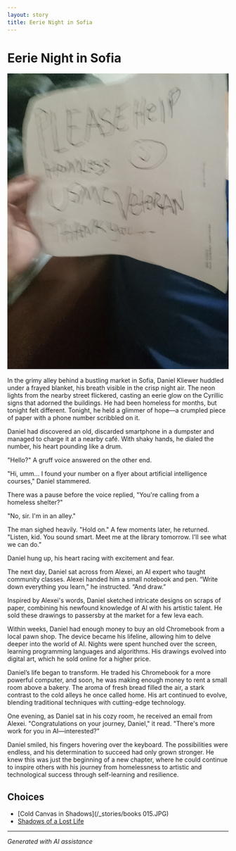 ```yaml
---
layout: story
title: Eerie Night in Sofia
---
```


# Eerie Night in Sofia

![Eerie Night in Sofia](/input_images/20221113_153653.jpg)

In the grimy alley behind a bustling market in Sofia, Daniel Kliewer huddled under a frayed blanket, his breath visible in the crisp night air. The neon lights from the nearby street flickered, casting an eerie glow on the Cyrillic signs that adorned the buildings. He had been homeless for months, but tonight felt different. Tonight, he held a glimmer of hope—a crumpled piece of paper with a phone number scribbled on it.

Daniel had discovered an old, discarded smartphone in a dumpster and managed to charge it at a nearby café. With shaky hands, he dialed the number, his heart pounding like a drum.

"Hello?" A gruff voice answered on the other end.

"Hi, umm... I found your number on a flyer about artificial intelligence courses," Daniel stammered.

There was a pause before the voice replied, "You're calling from a homeless shelter?"

"No, sir. I'm in an alley."

The man sighed heavily. "Hold on." A few moments later, he returned. "Listen, kid. You sound smart. Meet me at the library tomorrow. I'll see what we can do."

Daniel hung up, his heart racing with excitement and fear.

The next day, Daniel sat across from Alexei, an AI expert who taught community classes. Alexei handed him a small notebook and pen. “Write down everything you learn,” he instructed. “And draw.”

Inspired by Alexei's words, Daniel sketched intricate designs on scraps of paper, combining his newfound knowledge of AI with his artistic talent. He sold these drawings to passersby at the market for a few leva each.

Within weeks, Daniel had enough money to buy an old Chromebook from a local pawn shop. The device became his lifeline, allowing him to delve deeper into the world of AI. Nights were spent hunched over the screen, learning programming languages and algorithms. His drawings evolved into digital art, which he sold online for a higher price.

Daniel’s life began to transform. He traded his Chromebook for a more powerful computer, and soon, he was making enough money to rent a small room above a bakery. The aroma of fresh bread filled the air, a stark contrast to the cold alleys he once called home. His art continued to evolve, blending traditional techniques with cutting-edge technology.

One evening, as Daniel sat in his cozy room, he received an email from Alexei. "Congratulations on your journey, Daniel," it read. "There's more work for you in AI—interested?"

Daniel smiled, his fingers hovering over the keyboard. The possibilities were endless, and his determination to succeed had only grown stronger. He knew this was just the beginning of a new chapter, where he could continue to inspire others with his journey from homelessness to artistic and technological success through self-learning and resilience.


## Choices

* [Cold Canvas in Shadows](/_stories/books 015.JPG)
* [Shadows of a Lost Life](/_stories/20221013_144257)


---
*Generated with AI assistance*
